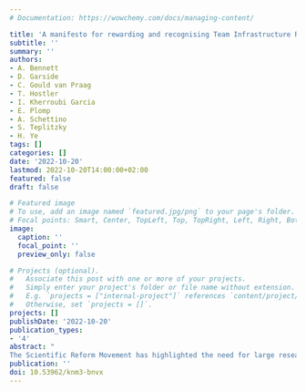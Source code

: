 ```yaml
---
# Documentation: https://wowchemy.com/docs/managing-content/

title: 'A manifesto for rewarding and recognising Team Infrastructure Roles'
subtitle: ''
summary: ''
authors:
- A. Bennett
- D. Garside
- C. Gould van Praag
- T. Hostler
- I. Kherroubi Garcia
- E. Plomp
- A. Schettino
- S. Teplitzky
- H. Ye
tags: []
categories: []
date: '2022-10-20'
lastmod: 2022-10-20T14:00:00+02:00
featured: false
draft: false

# Featured image
# To use, add an image named `featured.jpg/png` to your page's folder.
# Focal points: Smart, Center, TopLeft, Top, TopRight, Left, Right, BottomLeft, Bottom, BottomRight.
image:
  caption: ''
  focal_point: ''
  preview_only: false

# Projects (optional).
#   Associate this post with one or more of your projects.
#   Simply enter your project's folder or file name without extension.
#   E.g. `projects = ["internal-project"]` references `content/project/deep-learning/index.md`.
#   Otherwise, set `projects = []`.
projects: []
publishDate: '2022-10-20'
publication_types:
- '4'
abstract: "
The Scientific Reform Movement has highlighted the need for large research teams with diverse skills. This has necessitated the growth of professional team infrastructure roles (TIRs) who support research through specialised skills, but do not have primary responsibility for conceiving or leading research projects. TIRs such as Lab Technicians, Project Managers, Data Stewards, Community Managers, and Research Software Engineers all play an important role in ensuring the success of a research project, but are commonly neglected under current reward and recognition procedures, which focus on the individual academic researcher instead of the teams involved. Without meaningful identification and recognition of TIR contributions, we risk reinforcing the conceptual and practical division between academic researchers and TIRs. This situation is inequitable and detrimental to the research enterprise: the limited potential for career advancement for TIRs may cause them to leave for other occupations, ultimately leading to a loss of institutional skill, expertise, and memory. This contribution explores the evolution of specialist TIRs and the status of these positions in various settings. We provide three case study descriptions of TIR activities, so that readers may become more familiar with the breadth and depth of their work. We then propose system-level changes designed to embed meaningful recognition of all contributions. Acknowledging the contributions of all research roles will help retain skill and expertise, and lead to collaborative research ecosystems that are well-positioned to address complex research challenges."
publication: ''
doi: 10.53962/knm3-bnvx
---
```

